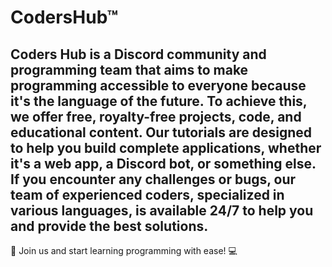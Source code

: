 # CodersHub™

## Coders Hub is a Discord community and programming team that aims to make programming accessible to everyone because it's the language of the future. To achieve this, we offer free, royalty-free projects, code, and educational content. Our tutorials are designed to help you build complete applications, whether it's a web app, a Discord bot, or something else. If you encounter any challenges or bugs, our team of experienced coders, specialized in various languages, is available 24/7 to help you and provide the best solutions.

🚀 Join us and start learning programming with ease! 💻
